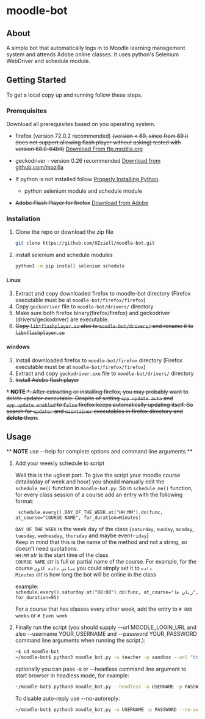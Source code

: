 # moodle-bot

<!-- TABLE OF CONTENTS 
## Table of Contents

* [About the Project](#about-the-project)
  * [Built With](#built-with)
* [Getting Started](#getting-started)
  * [Prerequisites](#prerequisites)
  * [Installation](#installation)
* [Usage](#usage)
* [Roadmap](#roadmap)
* [Contributing](#contributing)
* [License](#license)
* [Contact](#contact)
* [Acknowledgements](#acknowledgements) -->


<!-- ABOUT THE PROJECT -->

## About

A simple bot that automatically logs in to Moodle learning management system and attends Adobe online classes. It uses
python's Selenium WebDriver and schedule module.

## Getting Started

To get a local copy up and running follow these steps.

### Prerequisites

Download all prerequisites based on you operating system.

* firefox (version 72.0.2 recommended) ~~(version < 69, since from 69 it does not support allowing flash player without asking)
  tested with version 68.0-64bit)~~ [Download From ftp.mozilla.org](https://ftp.mozilla.org/pub/firefox/releases/)

* geckodriver - version 0.26
  recommended  [Download from github.com/mozilla](https://github.com/mozilla/geckodriver/releases/tag/v0.26.0)
* If python is not installed follow [Properly Installing Python](https://docs.python-guide.org/starting/installation/).
    * python selenium module and schedule module
* ~~Adobe Flash Player for firefox~~ [Download from Adobe](https://get.adobe.com/flashplayer/)

### Installation

1. Clone the repo or download the zip file
    ```sh
    git clone https://github.com/UZziell/moodle-bot.git
    ```
2. install selenium and schedule modules
    ```sh
    python3 -m pip install selenium schedule
    ```

#### Linux

3. Extract and copy downloaded firefox to moodle-bot directory (Firefox executable must be
   at `moodle-bot/firefox/firefox`)
4. Copy `geckodriver` file to `moodle-bot/drivers/` directory
5. Make sure both firefox binary(firefox/firefox) and geckodriver (drivers/geckodriver) are executable.
6. <del>Copy `lib*flashplayer.so` also to `moodle-bot/drivers/` and rename it to `libnflashplayer.so`</del>

#### windows

3. Install downloaded firefox to `moodle-bot/firefox` directory (Firefox executable must be
   at `moodle-bot/firefox/firefox`)
4. Extract and copy `geckodriver.exe` file to `moodle-bot/drivers/` directory
5. <del>Install Adobe flash player</del>

<del>\* **NOTE** \*:  After extracting or installing firefox, you may probably want to delete updater executable.
Despite of setting `app.update.auto` and `app.update.enabled` to `False` firefox keeps automatically updating itself. So
search for `updater` and `maintainer` executables in firefox directory and **delete** them.<del>

<!-- USAGE EXAMPLES -->

## Usage

<!-- 1. You can whether rename `secrets.py.example` to `secrets.py` and fill it with your moodle username and password\
    or\
    supply --username YOUR_USERNAME and --password YOUR_PASSWORD command line arguments when running the script.
-->
** **NOTE** use --help for complete options and command line arguments ** 
1. Add your weekly schedule to script

   Well this is the ugliest part. To give the script your moodle course details(day of week and hour) you should
   manually edit the `schedule_me()` function in `moodle-bot.py`. So in `schedule_me()` function, for every class
   session of a course add an entry with the following format:

        schedule.every().DAY_OF_THE_WEEK.at("HH:MM").do(func, at_course="COURSE NAME", for_duration=Minutes)

   `DAY_OF_THE_WEEK` is the week day of the class {`saturday`, `sunday`, `monday`, `tuesday`, `wednesday`, `thursday`
   and maybe even`friday`}\
   Keep in mind that this is the name of the method and not a string, so doesn't need quotations.\
   `HH:MM` *str*  is the start time of the class\
   `COURSE NAME` *str*  is full or partial name of the course. For example, for the course `مباني داده کاوي` you could
   simply set it to `داده`\
   `Minutes` *int*   is how long the bot will be online in the class

   example:\
   ```schedule.every().saturday.at("08:00").do(func, at_course="زبان فا", for_duration=95)```

   For a course that has classes every other week, add the entry to `# Odd weeks` or `# Even week`

2. Finally run the script (you should supply --url MOODLE_LOGIN_URL and also --username YOUR_USERNAME and --password
   YOUR_PASSWORD command line arguments when running the script.):
    ```sh
    ~$ cd moodle-bot
    ~/moodle-bot$ python3 moodle_bot.py -u teacher -p sandbox --url "https://sandbox.moodledemo.net/login/index.php"
    ```
   optionally you can pass -s or --headless command line argument to start browser in headless mode, for example:
    ```sh
    ~/moodle-bot$ python3 moodle_bot.py --headless -u USERNAME -p PASSWORD --url URL
    ```
   To disable auto-reply use --no-autoreply:
    ```sh
    ~/moodle-bot$ python3 moodle_bot.py -u USERNAME -p PASSWORD --no-autoreply --url URL
    ```
<!--
## Contribution
Contributions are genuinely welcomed.
-->   
